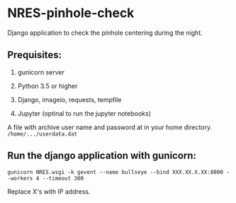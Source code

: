 # NRES-pinhole-check

Django application to check the pinhole centering during the night.

## Prequisites:

1. gunicorn server

2. Python 3.5 or higher

3. Django, imageio, requests, tempfile

4. Jupyter (optinal to run the jupyter notebooks)

A file with archive user name and password at in your home directory. `/home/.../userdata.dat`

## Run the django application with gunicorn:

`gunicorn NRES.wsgi -k gevent --name bullseye --bind XXX.XX.X.XX:8000 --workers 4 --timeout 300`

Replace X's with IP address.
